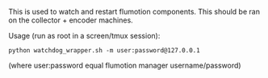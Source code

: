 This is used to watch and restart flumotion components.
This should be ran on the collector + encoder machines.

Usage (run as root in a screen/tmux session):

```python watchdog_wrapper.sh -m user:password@127.0.0.1```

(where user:password equal flumotion manager username/password)


